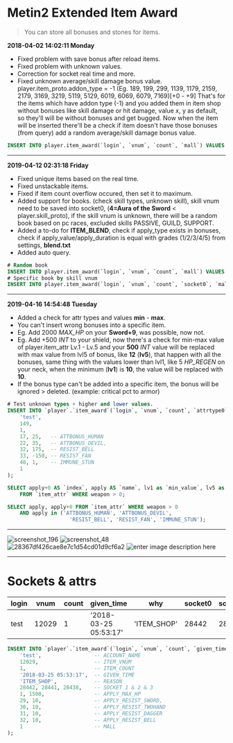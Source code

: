 


# Metin2 Extended Item Award
>  You can store all bonuses and stones for items.

**2018-04-02 14:02:11 Monday**
- Fixed problem with save bonus after reload <cache> items.
- Fixed problem with unknown values.
- Correction for socket real time and more.
- Fixed unknown average/skill damage bonus value.
player.item_proto.addon_type = -1 (Eg. 189, 199, 299, 1139, 1179, 2159, 2179, 3169, 3219, 5119, 5129, 6019, 6069, 6079, 7169)[+0 - +9]
That's for the items which have addon type (-1) and you added them in item shop without bonuses like skill damage or hit damage,
value x, y as default, so they'll will be without bonuses and get bugged.
Now when the item will be inserted there'll be a check if item doesn't have those bonuses (from query) add a random average/skill damage bonus value.
```sql
INSERT INTO player.item_award(`login`, `vnum`, `count`, `mall`) VALUES ('account', 189, 1, 1); 
```
------------
**2019-04-12 02:31:18 Friday**
- Fixed unique items based on the real time.
- Fixed unstackable items.
- Fixed if item count overflow occured, then set it to maximum.
- Added support for books. (check skill types, unknown skill), skill vnum need to be saved into socket0, (**4=Aura of the Sword** < player.skill_proto), if the skill vnum is unknown, there will be a random book based on pc races, excluded skills PASSIVE, GUILD, SUPPORT.
- Added a to-do for **ITEM_BLEND**, check if apply_type exists in bonuses, check if apply_value/apply_duration is equal with grades (1/2/3/4/5) from settings, **blend.txt**
- Added auto query.
```sql
# Random book
INSERT INTO player.item_award(`login`, `vnum`, `count`, `mall`) VALUES ('account', 50300, 1, 1); 
# Specific book by skill vnum
INSERT INTO player.item_award(`login`, `vnum`, `count`, `socket0`, `mall`) VALUES ('account', 50300, 1, 4, 1);
```
------------
**2019-04-16 14:54:48 Tuesday**
- Added a check for attr types and values **min** - **max**.
- You can't insert wrong bonuses into a specific item.
- Eg. Add 2000 *MAX_HP* on your **Sword+9**, was possible, now not.
- Eg. Add +500 *INT* to your shield, now there's a check for min-max value of player.item_attr Lv.1 - Lv.5
and your **500** *INT*   value will be replaced with max value from lvl5 of bonus, like **12** (**lv5**), that happen with all the bonuses, same thing with the values lower than lvl1, like 5 *HP_REGEN* on your neck, when the minimum (**lv1**) is **10**, the value will be replaced with **10**.
- If the bonus type can't be added into a specific item, the bonus will be ignored > deleted. (example: critical pct to armor)
```sql
# Test unknown types + higher and lower values.
INSERT INTO `player`.`item_award`(`login`, `vnum`, `count`, `attrtype0`, `attrvalue0`, `attrtype1`, `attrvalue1`, `attrtype2`, `attrvalue2`, `attrtype3`, `attrvalue3`, `attrtype4`, `attrvalue4`, `mall`) VALUES (
	'test',
	149,
	1,
	17,	25,   -- ATTBONUS_HUMAN
	22,	35,   -- ATTBONUS_DEVIL,
	32, 175,  -- RESIST_BELL
	33, -150, -- RESIST_FAN
	48, 1,    -- IMMUNE_STUN
	1
);

SELECT apply+0 AS `index`, apply AS `name`, lv1 as `min_value`, lv5 as `max_value` 
	FROM `item_attr` WHERE weapon > 0;

SELECT apply, apply+0 FROM `item_attr` WHERE weapon > 0
	AND apply in ('ATTBONUS_HUMAN', 'ATTBONUS_DEVIL',
					'RESIST_BELL', 'RESIST_FAN', 'IMMUNE_STUN');
```

------------

![screenshot_196](https://user-images.githubusercontent.com/17238102/37860642-581cde84-2f32-11e8-9f1e-36cc2eef695d.png) ![screenshot_48](https://user-images.githubusercontent.com/17238102/38222896-611fc684-36f0-11e8-8535-26bf5fcef867.png)
![28367df426cae8e7c1d54cd01d9cf6a2](https://user-images.githubusercontent.com/17238102/38222908-7074939e-36f0-11e8-8d09-1027396185f9.gif) ![enter image description here](https://i.gyazo.com/5cf81572ee8fb081e9515634a3d65566.gif)

------------

# Sockets & attrs
| login		| vnum		| count		| given_time			| why			| socket0	| socket1	| socket2	| attrtype0	| attrvalue0	| attrtype1	| attrvalue1	| attrtype2	| attrvalue2	| attrtype3	| attrvalue3	| attrtype4	| attrvalue4	| attrtype5	| attrvalue5	| attrtype6	| attrvalue6	| mall	|
| ---      	| ---		| ---       | ------------------	| ---       	| ---		| ---		| ---		| ---		| ---			| ---		| ---			| ---		| ---			| ---		| ---			| ---		| ---			| ---		| ---			| ---		| ---			| ---	|
| test		| 12029		| 1 		| '2018-03-25 05:53:17'	| 'ITEM_SHOP' 	| 28442 	| 28441 	| 28438 	| 1 		| 1500 			| 29		| 10 			| 30 		| 10 			| 31		| 10			| 32		| 10			| 0			| 0				| 0			| 0 			| 1 	|

```sql
INSERT INTO `player`.`item_award`(`login`, `vnum`, `count`, `given_time`, `why`, `socket0`, `socket1`, `socket2`, `attrtype0`, `attrvalue0`, `attrtype1`, `attrvalue1`, `attrtype2`, `attrvalue2`, `attrtype3`, `attrvalue3`, `attrtype4`, `attrvalue4`, `mall`) VALUES (
	'test',                 -- ACCOUNT_NAME
	12029,                  -- ITEM_VNUM
	1,                      -- ITEM_COUNT
	'2018-03-25 05:53:17',  -- GIVEN_TIME
	'ITEM_SHOP',            -- REASON
	28442, 28441, 28438,    -- SOCKET 1 & 2 & 3
	1, 1500,                -- APPLY_MAX_HP
	29, 10,                 -- APPLY_RESIST_SWORD,
	30, 10,                 -- APPLY_RESIST_TWOHAND
	31, 10,                 -- APPLY_RESIST_DAGGER
	32, 10,                 -- APPLY_RESIST_BELL
	1                       -- MALL
);
```

